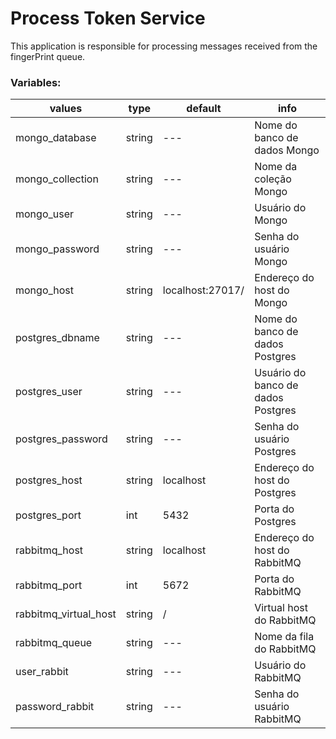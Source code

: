# Process Token Service

This application is responsible for processing messages received from the fingerPrint queue.

### Variables:

| values                | type   | default          | info                               |
| --------------------- | ------ | ---------------- | ---------------------------------- |
| mongo_database        | string | ---              | Nome do banco de dados Mongo       |
| mongo_collection      | string | ---              | Nome da coleção Mongo              |
| mongo_user            | string | ---              | Usuário do Mongo                   |
| mongo_password        | string | ---              | Senha do usuário Mongo             |
| mongo_host            | string | localhost:27017/ | Endereço do host do Mongo          |
| postgres_dbname       | string | ---              | Nome do banco de dados Postgres    |
| postgres_user         | string | ---              | Usuário do banco de dados Postgres |
| postgres_password     | string | ---              | Senha do usuário Postgres          |
| postgres_host         | string | localhost        | Endereço do host do Postgres       |
| postgres_port         | int    | 5432             | Porta do Postgres                  |
| rabbitmq_host         | string | localhost        | Endereço do host do RabbitMQ       |
| rabbitmq_port         | int    | 5672             | Porta do RabbitMQ                  |
| rabbitmq_virtual_host | string | /                | Virtual host do RabbitMQ           |
| rabbitmq_queue        | string | ---              | Nome da fila do RabbitMQ           |
| user_rabbit           | string | ---              | Usuário do RabbitMQ                |
| password_rabbit       | string | ---              | Senha do usuário RabbitMQ          |
